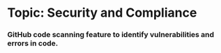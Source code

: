  # Topic: Security and Compliance
 ### GitHub code scanning feature to identify vulnerabilities and errors in code. 
